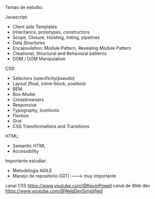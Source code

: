 Temas de estudio:

Javascript:
- Client side Templates
- Inheritance, prototypes, constructors
- Scope, Closure, Hoisting, linting, pipelines
- Data Structures
- Encapsulation: Module Pattern, Revealing Module Pattern
- Creational, Structural and Behavioral patterns
- DOM / DOM Manipulation
 
CSS:
- Selectors (specificity/pseudo)
- Layout (float, inline-block, position)
- BEM
- Box-Model
- Crossbrowsers
- Responsive
- Typography, Iconfonts
- Flexbox
- Grid
- CSS Transformations and Transitions

HTML:
- Semantic HTML
- Accessibility

Importante estudiar:
- Metodología AGILE
- Manejo de repositorio (GIT) ---> muy importante

canal CSS https://www.youtube.com/@KevinPowell
canal de Web dev https://www.youtube.com/@WebDevSimplified
